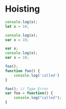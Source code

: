 # Hoisting


```js
console.log(x);
let x = 10;
```

```js
console.log(x);
var x = 10;
```


```js
var x;
console.log(x);
var x = 10;
```


```js
foo();
function foo() {
    console.log('called')
}
```

```js
foo(); // Type Error
var foo = function() {
    console.log("called");
}
```
